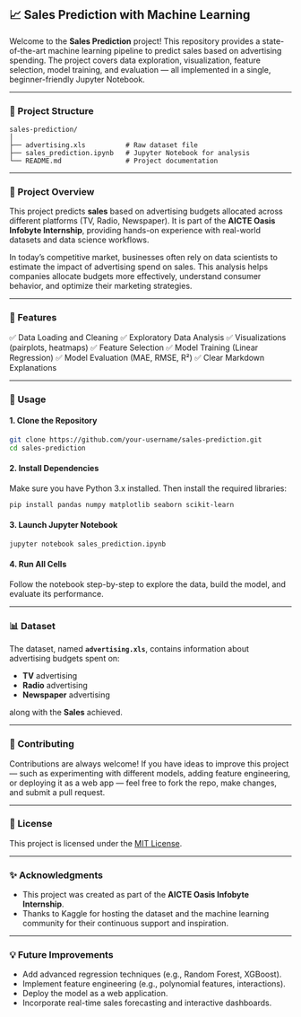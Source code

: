 
## 📈 Sales Prediction with Machine Learning

Welcome to the **Sales Prediction** project! This repository provides a state-of-the-art machine learning pipeline to predict sales based on advertising spending. The project covers data exploration, visualization, feature selection, model training, and evaluation — all implemented in a single, beginner-friendly Jupyter Notebook.

---

### 📂 Project Structure

```
sales-prediction/
│
├── advertising.xls          # Raw dataset file
├── sales_prediction.ipynb   # Jupyter Notebook for analysis
└── README.md                # Project documentation
```

---

### 📑 Project Overview

This project predicts **sales** based on advertising budgets allocated across different platforms (TV, Radio, Newspaper). It is part of the **AICTE Oasis Infobyte Internship**, providing hands-on experience with real-world datasets and data science workflows.

In today’s competitive market, businesses often rely on data scientists to estimate the impact of advertising spend on sales. This analysis helps companies allocate budgets more effectively, understand consumer behavior, and optimize their marketing strategies.

---

### 🚀 Features

✅ Data Loading and Cleaning
✅ Exploratory Data Analysis
✅ Visualizations (pairplots, heatmaps)
✅ Feature Selection
✅ Model Training (Linear Regression)
✅ Model Evaluation (MAE, RMSE, R²)
✅ Clear Markdown Explanations

---

### 🔧 Usage

#### 1. Clone the Repository

```bash
git clone https://github.com/your-username/sales-prediction.git
cd sales-prediction
```

#### 2. Install Dependencies

Make sure you have Python 3.x installed. Then install the required libraries:

```bash
pip install pandas numpy matplotlib seaborn scikit-learn
```

#### 3. Launch Jupyter Notebook

```bash
jupyter notebook sales_prediction.ipynb
```

#### 4. Run All Cells

Follow the notebook step-by-step to explore the data, build the model, and evaluate its performance.

---

### 📊 Dataset

The dataset, named **`advertising.xls`**, contains information about advertising budgets spent on:

* **TV** advertising
* **Radio** advertising
* **Newspaper** advertising

along with the **Sales** achieved.

---

### 🤝 Contributing

Contributions are always welcome! If you have ideas to improve this project — such as experimenting with different models, adding feature engineering, or deploying it as a web app — feel free to fork the repo, make changes, and submit a pull request.

---

### 📜 License

This project is licensed under the [MIT License](LICENSE).

---

### ✨ Acknowledgments

* This project was created as part of the **AICTE Oasis Infobyte Internship**.
* Thanks to Kaggle for hosting the dataset and the machine learning community for their continuous support and inspiration.

---

### 💡 Future Improvements

* Add advanced regression techniques (e.g., Random Forest, XGBoost).
* Implement feature engineering (e.g., polynomial features, interactions).
* Deploy the model as a web application.
* Incorporate real-time sales forecasting and interactive dashboards.

